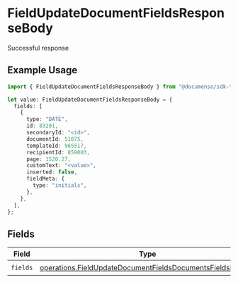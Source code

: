 # FieldUpdateDocumentFieldsResponseBody

Successful response

## Example Usage

```typescript
import { FieldUpdateDocumentFieldsResponseBody } from "@documenso/sdk-typescript/models/operations";

let value: FieldUpdateDocumentFieldsResponseBody = {
  fields: [
    {
      type: "DATE",
      id: 83291,
      secondaryId: "<id>",
      documentId: 51075,
      templateId: 965517,
      recipientId: 859003,
      page: 1520.27,
      customText: "<value>",
      inserted: false,
      fieldMeta: {
        type: "initials",
      },
    },
  ],
};
```

## Fields

| Field                                                                                                                                    | Type                                                                                                                                     | Required                                                                                                                                 | Description                                                                                                                              |
| ---------------------------------------------------------------------------------------------------------------------------------------- | ---------------------------------------------------------------------------------------------------------------------------------------- | ---------------------------------------------------------------------------------------------------------------------------------------- | ---------------------------------------------------------------------------------------------------------------------------------------- |
| `fields`                                                                                                                                 | [operations.FieldUpdateDocumentFieldsDocumentsFieldsFields](../../models/operations/fieldupdatedocumentfieldsdocumentsfieldsfields.md)[] | :heavy_check_mark:                                                                                                                       | N/A                                                                                                                                      |